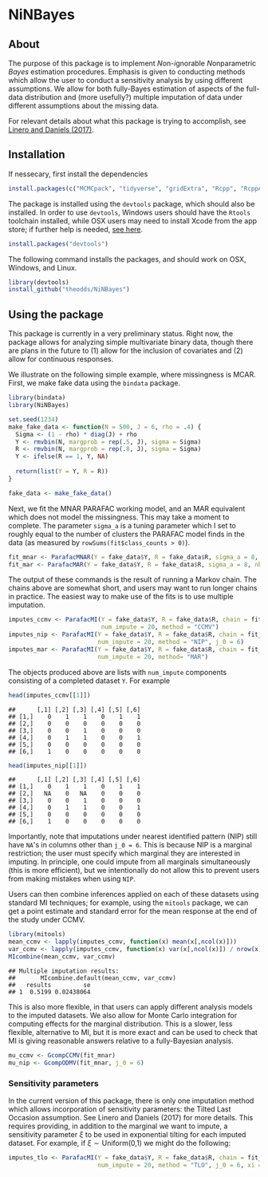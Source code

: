 NiNBayes
========

About
-----

The purpose of this package is to implement *N*on-*i*gnorable *N*onparametric *Bayes* estimation procedures. Emphasis is given to conducting methods which allow the user to conduct a sensitivity analysis by using different assumptions. We allow for both fully-Bayes estimation of aspects of the full-data distribution and (more usefully?) multiple imputation of data under different assumptions about the missing data.

For relevant details about what this package is trying to accomplish, see [Linero and Daniels (2017)](https://ani.stat.fsu.edu/~arlinero/assets/documents/GeneralBNPApproach.pdf).

Installation
------------

If nessecary, first install the dependencies

``` r
install.packages(c("MCMCpack", "tidyverse", "gridExtra", "Rcpp", "RcppArmadillo", "mitools", "bindata"))
```

The package is installed using the `devtools` package, which should also be installed. In order to use `devtools`, Windows users should have the `Rtools` toolchain installed, while OSX users may need to install Xcode from the app store; if further help is needed, [see here](http://www.rstudio.com/products/rpackages/devtools/).

``` r
install.packages("devtools")
```

The following command installs the packages, and should work on OSX, Windows, and Linux.

``` r
library(devtools)
install_github("theodds/NiNBayes")
```

Using the package
-----------------

This package is currently in a very preliminary status. Right now, the package allows for analyzing simple multivariate binary data, though there are plans in the future to (1) allow for the inclusion of covariates and (2) allow for continuous responses.

We illustrate on the following simple example, where missingness is MCAR. First, we make fake data using the `bindata` package.

``` r
library(bindata)
library(NiNBayes)

set.seed(1234)
make_fake_data <- function(N = 500, J = 6, rho = .4) {
  Sigma <- (1 - rho) * diag(J) + rho
  Y <- rmvbin(N, margprob = rep(.5, J), sigma = Sigma)
  R <- rmvbin(N, margprob = rep(.8, J), sigma = Sigma)
  Y <- ifelse(R == 1, Y, NA)
  
  return(list(Y = Y, R = R))
}

fake_data <- make_fake_data()
```

Next, we fit the MNAR PARAFAC working model, and an MAR equivalent which does not model the missingness. This may take a moment to complete. The parameter `sigma_a` is a tuning parameter which I set to roughly equal to the number of clusters the PARAFAC model finds in the data (as measured by `rowSums(fit$class_counts > 0)`).

``` r
fit_mnar <- ParafacMNAR(Y = fake_data$Y, R = fake_data$R, sigma_a = 8, nburn = 1000, nsave = 1000, nthin = 1)
fit_mar <- ParafacMAR(Y = fake_data$Y, R = fake_data$R, sigma_a = 8, nburn = 1000, nsave = 1000, nthin = 1)
```

The output of these commands is the result of running a Markov chain. The chains above are somewhat short, and users may want to run longer chains in practice. The easiest way to make use of the fits is to use multiple imputation.

``` r
imputes_ccmv <- ParafacMI(Y = fake_data$Y, R = fake_data$R, chain = fit_mnar, 
                          num_impute = 20, method = "CCMV")
imputes_nip <- ParafacMI(Y = fake_data$Y, R = fake_data$R, chain = fit_mnar, 
                         num_impute = 20, method = "NIP", j_0 = 6)
imputes_mar <- ParafacMI(Y = fake_data$Y, R = fake_data$R, chain = fit_mar, 
                         num_impute = 20, method= "MAR")
```

The objects produced above are lists with `num_impute` components consisting of a completed dataset `Y`. For example

``` r
head(imputes_ccmv[[1]])
```

    ##      [,1] [,2] [,3] [,4] [,5] [,6]
    ## [1,]    0    1    1    0    1    1
    ## [2,]    0    0    0    0    0    0
    ## [3,]    0    0    1    0    0    0
    ## [4,]    0    1    1    0    0    1
    ## [5,]    0    0    0    0    0    0
    ## [6,]    1    0    0    0    0    0

``` r
head(imputes_nip[[1]])
```

    ##      [,1] [,2] [,3] [,4] [,5] [,6]
    ## [1,]    0    1    1    0    1    1
    ## [2,]   NA    0   NA    0    0    0
    ## [3,]    0    0    1    0    0    0
    ## [4,]    0    1    1    0    0    1
    ## [5,]    0    0    0    0    0    0
    ## [6,]    1    0    0    0    0    0

Importantly, note that imputations under nearest identified pattern (NIP) still have `NA`'s in columns other than `j_0 = 6`. This is because NIP is a marginal restriction; the user must specify which marginal they are interested in imputing. In principle, one could impute from all marginals simultaneously (this is more efficient), but we intentionally do not allow this to prevent users from making mistakes when using `NIP`.

Users can then combine inferences applied on each of these datasets using standard MI techniques; for example, using the `mitools` package, we can get a point estimate and standard error for the mean response at the end of the study under CCMV.

``` r
library(mitools)
mean_ccmv <- lapply(imputes_ccmv, function(x) mean(x[,ncol(x)]))
var_ccmv <- lapply(imputes_ccmv, function(x) var(x[,ncol(x)]) / nrow(x))
MIcombine(mean_ccmv, var_ccmv)
```

    ## Multiple imputation results:
    ##       MIcombine.default(mean_ccmv, var_ccmv)
    ##   results         se
    ## 1  0.5199 0.02438064

This is also more flexible, in that users can apply different analysis models to the imputed datasets. We also allow for Monte Carlo integration for computing effects for the marginal distribution. This is a slower, less flexible, alternative to MI, but it is more exact and can be used to check that MI is giving reasonable answers relative to a fully-Bayesian analysis.

``` r
mu_ccmv <- GcompCCMV(fit_mnar)
mu_nip <- GcompODMV(fit_mnar, j_0 = 6)
```

### Sensitivity parameters

In the current version of this package, there is only one imputation method which allows incorporation of sensitivity parameters: the Tilted Last Occasion assumption. See Linero and Daniels (2017) for more details. This requires providing, in addition to the marginal we want to impute, a sensitivity parameter *ξ* to be used in exponential tilting for each imputed dataset. For example, if *ξ* ∼ Uniform(0,1) we might do the following:

``` r
imputes_tlo <- ParafacMI(Y = fake_data$Y, R = fake_data$R, chain = fit_mnar, 
                         num_impute = 20, method = "TLO", j_0 = 6, xi = runif(20))
```
